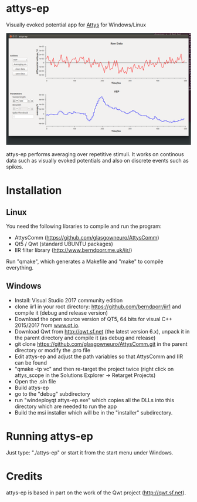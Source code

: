 # attys-ep

Visually evoked potential app for [Attys](http://www.attys.tech)
for Windows/Linux

![alt tag](screenshot.png)

attys-ep performs averaging over repetitive stimuli. It
works on continous data such as visually evoked potentials and
also on discrete events such as spikes.

# Installation

## Linux

You need the following libraries to compile and run the program:

- AttysComm (https://github.com/glasgowneuro/AttysComm)
- Qt5 / Qwt (standard UBUNTU packages)
- IIR filter library (http://www.berndporr.me.uk/iir/)

Run "qmake", which generates a Makefile and "make" to compile
everything.

## Windows
* Install: Visual Studio 2017 community edition
* clone iir1 in your root directory: https://github.com/berndporr/iir1 and compile it (debug and release version)
* Download the open source version of QT5, 64 bits for visual C++ 2015/2017 from www.qt.io.
* Download Qwt from http://qwt.sf.net (the latest version 6.x), unpack it in the parent directory and compile it (as debug and release)
* git clone https://github.com/glasgowneuro/AttysComm.git in the parent directory or modify the .pro file
* Edit attys-ep and adjust the path variables so that AttysComm and IIR can be found
* "qmake -tp vc" and then re-target the project twice (right click on attys_scope in the Solutions Explorer -> Retarget Projects) 
* Open the .sln file
* Build attys-ep
* go to the "debug" subdirectory
* run "windeployqt attys-ep.exe" which copies all the DLLs into this directory which are needed to run the app
* Build the msi installer which will be in the "installer" subdirectory.


# Running attys-ep

Just type: "./attys-ep" or start it from the start menu under Windows.


# Credits

attys-ep is based in part on the work of the Qwt project (http://qwt.sf.net).

